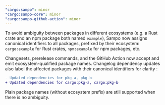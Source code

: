 ```yaml
---
"cargo:sampo": minor
"cargo:sampo-core": minor
"cargo:sampo-github-action": minor
---
```


To avoid ambiguity between packages in different ecosystems (e.g. a Rust crate and an npm package both named `example`), Sampo now assigns canonical identifiers to all packages, prefixed by their ecosystem: `cargo:example` for Rust crates, `npm:example` for npm packages, etc.

Changesets, prerelease commands, and the GitHub Action now accept and emit ecosystem-qualified package names. Changelog dependency updates also label the affected packages with their canonical identifiers for clarity :

```diff
- Updated dependencies for pkg-a, pkg-b
+ Updated dependencies for cargo:pkg-a, cargo:pkg-b
```

Plain package names (without ecosystem prefix) are still supported when there is no ambiguity.
